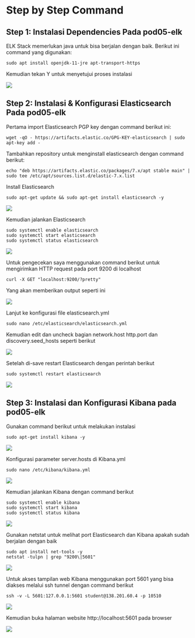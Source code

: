 # Step by Step Command

## Step 1: Instalasi Dependencies Pada pod05-elk

ELK Stack memerlukan java untuk bisa berjalan dengan baik. Berikut ini command yang digunakan:

```
sudo apt install openjdk-11-jre apt-transport-https
```
Kemudian tekan Y untuk menyetujui proses instalasi

![](https://github.com/jhodys/elk-stack/blob/main/Screenshots/Elasticsearch%20install%20%26%20configuration/1.png)

## Step 2: Instalasi & Konfigurasi Elasticsearch Pada pod05-elk

Pertama import Elasticsearch PGP key dengan command berikut ini:

```
wget -qO - https://artifacts.elastic.co/GPG-KEY-elasticsearch | sudo apt-key add -
```

Tambahkan repository untuk menginstall elasticsearch dengan command berikut:

```
echo "deb https://artifacts.elastic.co/packages/7.x/apt stable main" | sudo tee /etc/apt/sources.list.d/elastic-7.x.list
```

Install Elasticsearch

```
sudo apt-get update && sudo apt-get install elasticsearch -y
```
![](https://github.com/jhodys/elk-stack/blob/main/Screenshots/Elasticsearch%20install%20%26%20configuration/2.png)

Kemudian jalankan Elasticsearch

```
sudo systemctl enable elasticsearch
sudo systemctl start elasticsearch
sudo systemctl status elasticsearch
```

![](https://github.com/jhodys/elk-stack/blob/main/Screenshots/Elasticsearch%20install%20%26%20configuration/3.png)

Untuk pengecekan saya menggunakan command berikut untuk mengirimkan HTTP request pada port 9200 di localhost

```
curl -X GET "localhost:9200/?pretty"
```

Yang akan memberikan output seperti ini

![](https://github.com/jhodys/elk-stack/blob/main/Screenshots/Elasticsearch%20install%20%26%20configuration/4.png)

Lanjut ke konfigurasi file elasticsearch.yml

```
sudo nano /etc/elasticsearch/elasticsearch.yml
```

Kemudian edit dan uncheck bagian network.host http.port dan discovery.seed_hosts seperti berikut

![](https://github.com/jhodys/elk-stack/blob/main/Screenshots/Elasticsearch%20install%20%26%20configuration/5.png)

Setelah di-save restart Elasticsearch dengan perintah berikut

```
sudo systemctl restart elasticsearch
```

![](https://github.com/jhodys/elk-stack/blob/main/Screenshots/Elasticsearch%20install%20%26%20configuration/6.png)

## Step 3: Instalasi dan Konfigurasi Kibana pada pod05-elk

Gunakan command berikut untuk melakukan instalasi

```
sudo apt-get install kibana -y
```

![](https://github.com/jhodys/elk-stack/blob/main/Screenshots/Kibana%20install%20%26%20configuration/1.png)

Konfigurasi parameter server.hosts di Kibana.yml

```
sudo nano /etc/kibana/kibana.yml
```

![](https://github.com/jhodys/elk-stack/blob/main/Screenshots/Kibana%20install%20%26%20configuration/2.png)

Kemudian jalankan Kibana dengan command berikut

```
sudo systemctl enable kibana
sudo systemctl start kibana
sudo systemctl status kibana
```

![](https://github.com/jhodys/elk-stack/blob/main/Screenshots/Kibana%20install%20%26%20configuration/3.png)

Gunakan netstat untuk melihat port Elasticsearch dan Kibana apakah sudah berjalan dengan baik

```
sudo apt install net-tools -y
netstat -tulpn | grep "9200\|5601"
```

![](https://github.com/jhodys/elk-stack/blob/main/Screenshots/Kibana%20install%20%26%20configuration/4.png)

Untuk akses tampilan web Kibana menggunakan port 5601 yang bisa diakses melalui ssh tunnel dengan command berikut

```
ssh -v -L 5601:127.0.0.1:5601 student@138.201.60.4 -p 10510
```

![](https://github.com/jhodys/elk-stack/blob/main/Screenshots/Kibana%20install%20%26%20configuration/5.png)

Kemudian buka halaman website http://localhost:5601 pada browser

![](https://github.com/jhodys/elk-stack/blob/main/Screenshots/Kibana%20install%20%26%20configuration/6.png)
